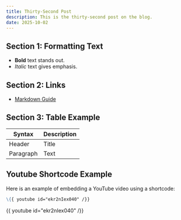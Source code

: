 ```yaml
---
title: Thirty-Second Post
description: This is the thirty-second post on the blog.
date: 2025-10-02
---
```


## Section 1: Formatting Text

- **Bold** text stands out.
- _Italic_ text gives emphasis.

## Section 2: Links

- [Markdown Guide](https://www.markdownguide.org/)

## Section 3: Table Example

| Syntax    | Description |
| --------- | ----------- |
| Header    | Title       |
| Paragraph | Text        |

## Youtube Shortcode Example

Here is an example of embedding a YouTube video using a shortcode:

```markdown
\{{ youtube id="ekr2nIex040" /}}
```

{{ youtube id="ekr2nIex040" /}}
